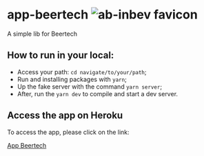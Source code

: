 # app-beertech ![ab-inbev favicon](out/favicon.ico)
A simple lib for Beertech

## How to run in your local:
 - Access your path: `cd navigate/to/your/path`;
 - Run and installing packages with `yarn`;
 - Up the fake server with the command `yarn server`;
 - After, run the `yarn dev` to compile and start a dev server.

## Access the app on Heroku
To access the app, please click on the link:

[App Beertech](https://app-beertech.herokuapp.com/)